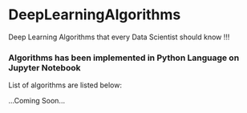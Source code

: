 # DeepLearningAlgorithms
Deep Learning Algorithms that every Data Scientist should know !!!

### Algorithms has been implemented in Python Language on Jupyter Notebook

List of algorithms are listed below:

...Coming Soon...
